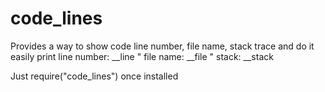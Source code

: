 # code_lines
Provides a way to show code line number, file name, stack trace and do it easily
print line number:  __line
" file name: __file
" stack:  __stack

Just require("code_lines") once installed

